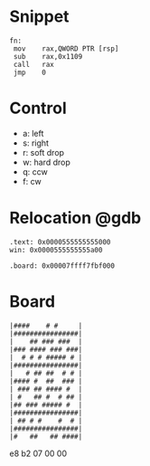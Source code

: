 # Snippet

```
fn:
 mov    rax,QWORD PTR [rsp]
 sub    rax,0x1109
 call   rax
 jmp    0
```

# Control
- a: left
- s: right
- r: soft drop
- w: hard drop
- q: ccw
- f: cw

# Relocation @gdb
```
.text: 0x0000555555555000
win: 0x0000555555555a00

.board: 0x00007ffff7fbf000
```

# Board
```
|####    # #     |
|################|
|    ## ### ###  |
|### #### ### ###|
|  # # # ##### # |
|################|
|   # ## ##  # # |
|#### #  ##  ### |
| ### ## #### #  |
| #   ## #  # ## |
|## ### ##### #  |
|################|
| ## # #    #  # |
|################|
|#   ##   ## ####|
```


e8 b2 07 00 00